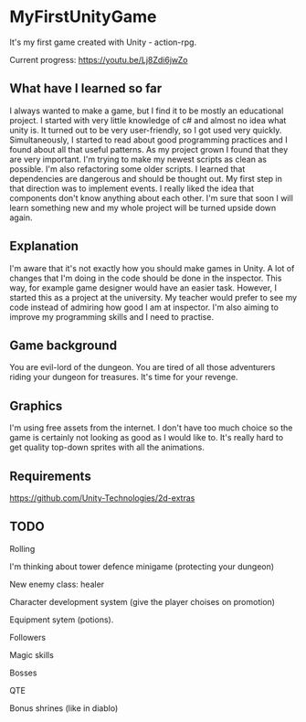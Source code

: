 # MyFirstUnityGame

It's my first game created with Unity - action-rpg. 

Current progress: https://youtu.be/Lj8Zdi6jwZo

## What have I learned so far

I always wanted to make a game, but I find it to be mostly an educational project. I started with very little knowledge of c# and almost no idea what unity is. It turned out to be very user-friendly, so I got used very quickly. Simultaneously, I started to read about good programming practices and I found about all that useful patterns. As my project grown I found that they are very important. I'm trying to make my newest scripts as clean as possible. I'm also refactoring some older scripts. I learned that dependencies are dangerous and should be thought out. My first step in that direction was to implement events. I really liked the idea that components don't know anything about each other. I'm sure that soon I will learn something new and my whole project will be turned upside down again.

## Explanation

I'm aware that it's not exactly how you should make games in Unity. A lot of changes that I'm doing in the code should be done in the inspector. This way, for example game designer would have an easier task. However, I started this as a project at the university. My teacher would prefer to see my code instead of admiring how good I am at inspector. I'm also aiming to improve my programming skills and I need to practise.

## Game background

You are evil-lord of the dungeon. You are tired of all those adventurers riding your dungeon for treasures. It's time for your revenge. 

## Graphics

I'm using free assets from the internet. I don't have too much choice so the game is certainly not looking as good as I would like to. It's really hard to get quality top-down sprites with all the animations. 

## Requirements

https://github.com/Unity-Technologies/2d-extras

## TODO

Rolling

I'm thinking about tower defence minigame (protecting your dungeon)

New enemy class: healer

Character development system (give the player choises on promotion)

Equipment sytem (potions).

Followers

Magic skills

Bosses

QTE

Bonus shrines (like in diablo)
